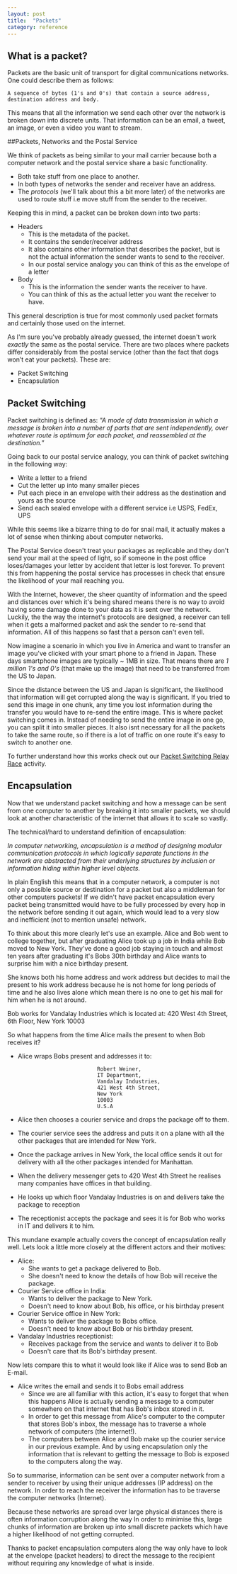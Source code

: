 ```yaml
---
layout: post
title:  "Packets"
category: reference
---
```


<!--[Step1](http://networks.land/packets/Step1.html)-->

## What is a packet?

Packets are the basic unit of transport for digital communications networks. One could describe them as follows:

```
A sequence of bytes (1's and 0's) that contain a source address, destination address and body. 
```

This means that all the information we send each other over the network is broken down into discrete units. That information can be an email, a tweet, an image, or even a video you want to stream.

##Packets, Networks and the Postal Service

We think of packets as being similar to your mail carrier because both a computer network and the postal service share a basic functionality.

 - Both take stuff from one place to another. 
 - In both types of networks the sender and receiver have an address.
 -  The *protocols* (we'll talk about this a bit more later) of the networks are used to route stuff i.e move stuff from the sender to the receiver.


Keeping this in mind, a packet can be broken down into two parts:

- Headers
	 - This is the metadata of the packet.
	 - It contains the sender/receiver address
	 - It also contains other information that describes the packet, but is not the actual information the sender wants to send to the receiver.
	 - In our postal service analogy you can think of this as the envelope of a letter
- Body
	- This is the information the sender wants the receiver to have.
	- You can think of this as the actual letter you want the receiver to have.


This general description is true for most commonly used packet formats and certainly those used on the 
internet.

As I'm sure you've probably already guessed, the internet doesn't work *exactly* the same as the postal service. There are two places where packets differ considerably from the postal service (other than the fact that dogs won’t eat your packets). These are:

 - Packet Switching
 - Encapsulation


## Packet Switching

Packet switching is defined as: *"A mode of data transmission in which a message is broken into a number of parts that are sent independently, over whatever route is optimum for each packet, and reassembled at the destination."*

Going back to our postal service analogy, you can think of packet switching in the following way:

- Write a letter to a friend
- Cut the letter up into many smaller pieces
- Put each piece in an envelope with their address as the destination and yours as the source
- Send each sealed envelope with a different service i.e USPS, FedEx, UPS

While this seems like a bizarre thing to do for snail mail, it actually makes a lot of sense when thinking about computer networks.

The Postal Service doesn't treat your packages as replicable and they don't send your mail at the speed of light, so if someone in the post office loses/damages your letter by accident that letter is lost forever. To prevent this from happening the postal service has processes in check that ensure the likelihood of your mail reaching you.

With the Internet, however, the sheer quantity of information and the speed and distances over which it's being shared means there is no way to avoid having some damage done to your data as it is sent over the network. Luckily, the the way the internet's protocols are designed, a receiver can tell when it gets a malformed packet and ask the sender to re-send that information. All of this happens so fast that a person can't even tell.


Now imagine a scenario in which you live in America and want to transfer an image you've clicked with your smart phone to a friend in Japan. These days smartphone images are typically ~ 1MB in size. That means there are *1 million 1's and 0's* (that make up the image) that need to be transferred from the US to Japan.

Since the distance between the US and Japan is significant, the likelihood that information will get corrupted along the way is significant. If you tried to send this image in one chunk, any time you lost information during the transfer you would have to re-send the entire image. This is where packet switching comes in. 
Instead of needing to send the entire image in one go, you can split it into smaller pieces. It also isnt necessary for all the packets to take the same route, so if there is a lot of traffic on one route it's easy to switch to another one.


To further understand how this works check out our [Packet Switching Relay Race](http://networks.land/activities/what-is-the-internet-made-of/3-be-the-internet.html) activity.

<!--![blocks](/assets/ps-1.JPG){:.img-responsive}-->
<!--
Thanks to Claude Shannon, the creator of Information theory, computers are capable of splitting information into many small packets and more importantly capable of reconstructing the original information from those packets, like a jigsaw puzzle. 

Computer networks and information sharing the way we understand it is possible because	of this process.
-->



<!--Imagine a scenario in which you live in America and  wanted to transfer an image you've clicked with your smart phone to a friend in Japan.

These days images are typically ~ 1MB in size. That means there are *1 million 1's and 0's* (that make up the image) that need to be transferred from the US to Japan.

Since the distance between the US and Japan is significant the likelihood that information will get corrupted along the way is significant. If you tried to send this image in one chunk any time you lost information during transfer you would have to re-send the entire image.



To overcome this problem, modern communications networks employ packet switching. 

With packet switching that original image is split up into many tiny chunks and sent to the receiver over many different routes.
Once all the information is picked up at the receiver it reconstructed to display the original information.

Going back to the defintion we wrote for a packet in our example the sender address will be the US computers IP address, the receiver address will be the Japan computers IP address and the body will be a small part of the original image.
-->




## Encapsulation

Now that we understand packet switching and how a message can be sent from one computer to another by breaking it into smaller packets, we should look at another characteristic of the internet that allows it to scale so vastly.


The technical/hard to understand definition of encapsulation:

*In computer networking, encapsulation is a method of designing modular communication protocols in which logically separate functions in the network are abstracted from their underlying structures by inclusion or information hiding within higher level objects.*

In plain English this means that in a computer network, a computer is not only a possible source or destination for a packet but also a middleman for other computers packets! If we didn't have packet encapsulation every packet being transmitted would have to be fully processed by every hop in the network before sending it out again, which would lead to a very slow and inefficient (not to mention unsafe) network.


To think about this more clearly let's use an example. Alice and Bob went to college together, but after graduating Alice took up a job in India while Bob moved to New York. They've done a good job staying in touch and almost ten years after graduating it's Bobs 30th birthday and Alice wants to surprise him with a nice birthday present. 

She knows both his home address and work address but decides to mail the present to his work address because he is not home for long periods of time and he also lives alone which mean there is no one to get his mail for him when he is not around. 

Bob works for Vandalay Industries which is located at:
			420 West 4th Street, 
 			6th Floor,
 			New York
 			10003

So what happens from the time Alice mails the present to when Bob receives it?

 - Alice wraps Bobs present and addresses it to:

							 	Robert Weiner, 
						 		IT Department,
							 	Vandalay Industries,
							 	421 West 4th Street,
							 	New York 
							 	10003
							 	U.S.A


- Alice then chooses a courier service and drops the package off to them. 
- The courier service sees the address and puts it on a plane with all the other packages that are intended for New York.
- Once the package arrives in New York, the local office sends it out for delivery with all the other packages intended for Manhattan.
- When the delivery messenger gets to 420 West 4th Street he realises many companies have offices in that building.
- He looks up which floor Vandalay Industries is on and delivers take the package to reception
- The receptionist accepts the package and sees it is for Bob who works in IT and delivers it to him.

This mundane example actually covers the concept of encapsulation really well. 
Lets look a little more closely at the different actors and their motives:

- Alice: 
	- She wants to get a package delivered to Bob.
	- She doesn't need to know the details of how Bob will receive the package.
- Courier Service office in India: 
	- Wants to deliver the package to New York.
	- Doesn't need to know about Bob, his office, or his birthday present
- Courier Service office in New York: 
	- Wants to deliver the package to Bobs office.
	- Doesn't need to know about Bob or his birthday present.
- Vandalay Industries receptionist: 
	- Receives package from the service and wants to deliver it to Bob
	- Doesn't care that its Bob's birthday present.

Now lets compare this to what it would look like if Alice was to send Bob an E-mail.


  - Alice writes the email and sends it to Bobs email address
	  - Since we are all familiar with this action, it's easy to forget that when this happens Alice is actually sending a message to a computer somewhere on that internet that has Bob's inbox stored in it.
	  - In order to get this message from Alice's computer to the computer that stores Bob's inbox, the message has to traverse a whole network of computers (the internet!).
	  - The computers between Alice and Bob make up the courier service in our previous example. And by using encapsulation only the information that is relevant to getting the message to Bob is exposed to the computers along the way.


So to summarise, information can be sent over a computer network from a sender to receiver by using their unique addresses (IP address) on the network. In order to reach the receiver the information has to be traverse the computer networks (Internet).

 Because these networks are spread over large physical distances there is often information corruption along the way In order to minimise this, large chunks of information are broken up into small discrete packets which have a higher likelihood of not getting corrupted. 

Thanks to packet encapsulation computers along the way only have to look at the envelope (packet headers) to direct the message to the recipient without requiring any knowledge of what is inside. 





<!--- Protocols
	- 
	-  TCP/IP
	-  DNS
	-  HTTP-->

<!--

As you can imagine this process is pretty inefficient and there is a lot of room for error which also makes the process slow.


The first place this technique was employed was the telephone system and it is not used in all modern communications networks.

They can be made up of one or more protocols and are sent from one computer to another through routes.

When you type a URL in the address bar of your browser, you are essentially making a request to a remote computer asking it to send you some information that is stored on it.


A basic and generic definition of packets: -->
